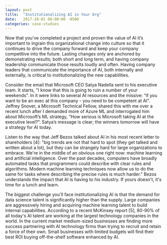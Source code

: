 ```yaml
---
layout: post
title:  "Institutionalizing AI in Your Org"
date:   2017-10-01 08:00:00 -0500
categories: case-studies
---
```


Now that you’ve completed a project and proven the value of AI it’s important to ingrain this organizational change into culture so that it continues to drive the company forward and keep your company competitive into the future. Lasting changes only are anchored by demonstrating results; both short and long term, and having company leadership communicate those results loudly and often. Having company leaders that communicate the importance of AI, both internally and externally, is critical to institutionalizing the new capabilities.

Consider the email that Microsoft CEO Satya Nadella sent to his executive team. It starts, "I know that this is going to ruin a number of your weekends”. In it were links to several AI resources and the missive: “if you want to be an exec at this company - you need to be competent at AI". Jeffrey Snover, a Microsoft Technical Fellow, shared this with me over a recent lunch after I demanded more of Azure ML and interrogated him about Microsoft’s ML strategy, “How serious is Microsoft taking AI at the executive level?”. Satya’s message is clear; the winners tomorrow will have a strategy for AI today.

Listen to the way that Jeff Bezos talked about AI in his most recent letter to shareholders [4]: "big trends are not that hard to spot (they get talked and written about a lot), but they can be strangely hard for large organizations to embrace. We're in the middle of an obvious one right now: machine learning and artificial intelligence. Over the past decades, computers have broadly automated tasks that programmers could describe with clear rules and algorithms. Modern machine learning techniques now allow us to do the same for tasks where describing the precise rules is much harder." Bezos understands the impact that AI is having to his industry. If yours doesn't, it's time for a lunch and learn. 
 
The biggest challenge you'll face institutionalizing AI is that the demand for data science talent is significantly higher than the supply. Large companies are aggressively hiring and acquiring machine learning talent to build internal capabilities. According to a recent McKinsey report [5], 80-90% of all today's AI talent are working at the largest technology companies in the world. In the current market medium-sized businesses are finding more success partnering with AI technology firms than trying to recruit and retain a force of their own. Small businesses with limited budgets will find their best ROI buying off-the-shelf software enhanced by AI.

